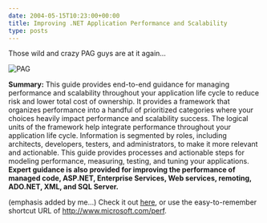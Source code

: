 ```yaml
---
date: 2004-05-15T10:23:00+00:00
title: Improving .NET Application Performance and Scalability
type: posts
---
```

Those wild and crazy PAG guys are at it again...

<img alt="PAG" hspace="0" src="http://msdn.microsoft.com/library/en-us/dnpag/html/pponline.gif" align="baseline" border="0" />
				  

				  
**Summary:** This guide provides end-to-end guidance for managing performance and scalability throughout your application life cycle to reduce risk and lower total cost of ownership. It provides a framework that organizes performance into a handful of prioritized categories where your choices heavily impact performance and scalability success. The logical units of the framework help integrate performance throughout your application life cycle. Information is segmented by roles, including architects, developers, testers, and administrators, to make it more relevant and actionable. This guide provides processes and actionable steps for modeling performance, measuring, testing, and tuning your applications. **Expert guidance is also provided for improving the performance of managed code, ASP.NET, Enterprise Services, Web services, remoting, ADO.NET, XML, and SQL Server.**

(emphasis added by me...) Check it out [here](http://msdn.microsoft.com/library/default.asp?url=/library/en-us/dnpag/html/scalenet.asp), or use the easy-to-remember shortcut URL of <http://www.microsoft.com/perf>.

 
